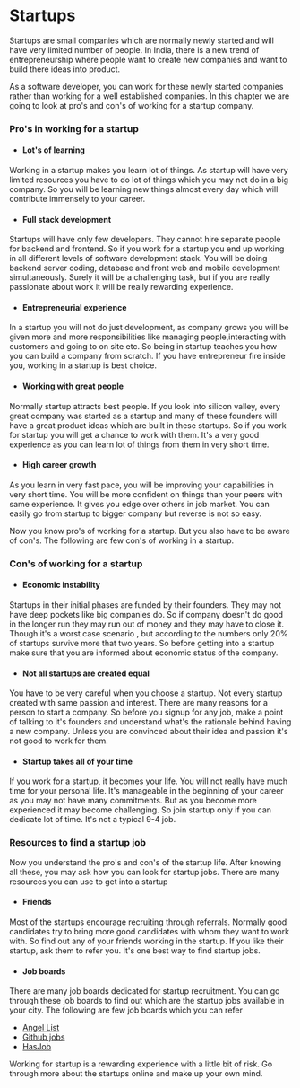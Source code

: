 # Startups

Startups are small companies which are normally newly started and will have very limited number of people. In India, there is a new trend of entrepreneurship where people want to create new companies and want to build there ideas into product.

As a software developer, you can work for these newly started companies rather than working for a well established companies. In this chapter we are going to look at pro's and con's of working for a startup company.

### Pro's in working for a startup

* #### Lot's of learning

Working in a startup makes you learn lot of things. As startup will have very limited resources you have to do lot of things which you may not do in a big company. So you will be learning new things almost every day which will contribute immensely to your career.

* #### Full stack development

Startups will have only few developers. They cannot hire separate people for backend and frontend. So if you work for a startup you end up working in all different levels of software development stack. You will be doing backend server coding, database and front web and mobile development simultaneously. Surely it will be a challenging task, but if you are really passionate about work it will be really rewarding experience.

* #### Entrepreneurial experience

In a startup you will not do just development, as company grows you will be given more and more responsibilities like managing people,interacting with customers and going to on site etc. So being in startup teaches you how you can build a company from scratch. If you have entrepreneur fire inside you, working in a startup is best choice.

* #### Working with great people

Normally startup attracts best people. If you look into silicon valley, every great company was started as a startup and many of these founders will have a great product ideas which are built in these startups. So if you work for startup you will get a chance to work with them. It's a very good experience as you can learn lot of things from them in very short time.


* #### High career growth

As you learn in very fast pace, you will be improving your capabilities in very short time. You will be more confident on things than your peers with same experience. It gives you edge over others in job market. You can easily go from startup to bigger company but reverse is not so easy.

Now you know pro's of working for a startup. But you also have to be aware of con's. The following are few con's of working in a startup.

### Con's of working for a startup

* #### Economic instability

Startups in their initial phases are funded by their founders. They may not have deep pockets like big companies do. So if company doesn't do good in the longer run they may run out of money and they may have to close it. Though it's a worst case scenario , but according to the numbers only 20% of startups survive more that two years. So before getting into a startup make sure that you are informed about economic status of the company.

* #### Not all startups are created equal

You have to be very careful when you choose a startup. Not every startup created with same passion and interest. There are many reasons for a person to start a company. So before you signup for any job, make a point of talking to it's founders and understand what's the rationale behind having a new company. Unless you are convinced about their idea and passion it's not good to work for them.

* #### Startup takes all of your time

If you work for a startup, it becomes your life. You will not really have much time for your personal life. It's manageable in the beginning of your career as you may not have many commitments. But as you become more experienced it may become challenging. So join startup only if you can dedicate lot of time. It's not a typical 9-4 job.


### Resources to find a startup job

Now you understand the pro's and con's of the startup life. After knowing all these, you may ask how you can look for startup jobs. There are many resources you can use to get into a startup


* #### Friends

Most of the startups encourage recruiting through referrals. Normally good candidates try to bring more good candidates with whom they want to work with. So find out any of your friends working in the startup. If you like their startup, ask them to refer you. It's one best way to find startup jobs.

* #### Job boards

There are many job boards dedicated for startup recruitment. You can go through these job boards to find out which are the startup jobs available in your city. The following are few job boards which you can refer

  * [Angel List](https://angel.co/jobs)
  * [Github jobs](https://jobs.github.com/)
  * [HasJob](https://hasjob.co/)


Working for startup is a rewarding experience with a little bit of risk. Go through more about the startups online and make up your own mind.








